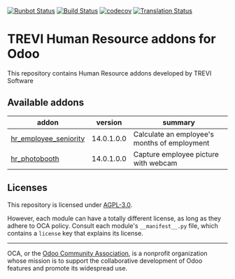 [![Runbot Status](https://runbot.odoo-community.org/runbot/badge/flat//14.0.svg)](https://runbot.odoo-community.org/runbot/repo/github-com-oca-trevi-hr-)
[![Build Status](https://travis-ci.com/OCA/trevi-hr.svg?branch=14.0)](https://travis-ci.com/OCA/trevi-hr)
[![codecov](https://codecov.io/gh/OCA/trevi-hr/branch/14.0/graph/badge.svg)](https://codecov.io/gh/OCA/trevi-hr)
[![Translation Status](https://translation.odoo-community.org/widgets/trevi-hr-14-0/-/svg-badge.svg)](https://translation.odoo-community.org/engage/trevi-hr-14-0/?utm_source=widget)

<!-- /!\ do not modify above this line -->

# TREVI Human Resource addons for Odoo

This repository contains Human Resource addons developed by TREVI Software

<!-- /!\ do not modify below this line -->

<!-- prettier-ignore-start -->

[//]: # (addons)

Available addons
----------------
addon | version | summary
--- | --- | ---
[hr_employee_seniority](hr_employee_seniority/) | 14.0.1.0.0 | Calculate an employee's months of employment
[hr_photobooth](hr_photobooth/) | 14.0.1.0.0 | Capture employee picture with webcam

[//]: # (end addons)

<!-- prettier-ignore-end -->

## Licenses

This repository is licensed under [AGPL-3.0](LICENSE).

However, each module can have a totally different license, as long as they adhere to OCA
policy. Consult each module's `__manifest__.py` file, which contains a `license` key
that explains its license.

----

OCA, or the [Odoo Community Association](http://odoo-community.org/), is a nonprofit
organization whose mission is to support the collaborative development of Odoo features
and promote its widespread use.
